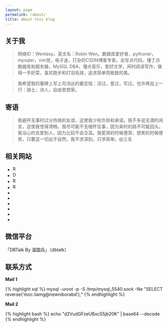 ```yaml
---
layout: page
permalink: /about/
title: About this blog
---
```


## 关于我 ##

> 网络ID：Wentasy。英文名：Robin Wen。数据库爱好者，pythoner，mysqler，vim党，电子迷，打杂的CSDN博客专家。会写点代码，懂丁点数据库和服务器，MySQL DBA，懂点音乐，爱好文学，闲时阅读写作，做得一手好菜，喜欢跑步和打羽毛球，追求简单而极致的美。

> 我希望我的墓碑上写上司汤达的墓志铭：活过，爱过，写过。也许再加上一行：骑士，诗人，自由思想家。

## 寄语 ##

> 我避开无事时过分热络的友谊，这使我少些负担和承诺。我不多说无谓的闲言，这使我觉得清畅。我尽可能不去缅怀往事，因为来时的路不可能回头。我当心的去爱别人，因为比较不会泛滥。我爱哭的时候便哭，想笑的时候便笑，只要这一切出于自然。我不求深刻，只求简单。@三毛

## 相关网站 ##

* <a href="http://about.me/dbarobin" target="_blank"><img src="http://i.imgur.com/i2rzbE6.png" title="Robin Wen's AboutMe" height="16px" width="16px" border="0" alt="Robin Wen's AboutMe" /></a>
* <a href="http://blog.csdn.net/justdb" target="_blank"><img src="http://i.imgur.com/BROigUO.jpg" title="DBA@Robin's CSDN" height="16px"     width="16px" border="0" alt="DBA@Robin's CSDN" /></a>
* <a href="http://www.zhihu.com/people/wentasy" target="_blank"><img src="http://i.imgur.com/VktTAvi.png" title="Robin's Zhihu" border="0" alt="Robin's Zhihu" height="16px" width="16px" /></a>
* <a href="http://www.douban.com/people/wentasy/" target="_blank"><img src="http://i.imgur.com/GoilVod.png" title="Robin's Douban" border="0" alt="Robin's Douban" height="16px" width="16px" /></a>
* <a href="http://weibo.com/wentasy" target="_blank"><i class="fa fa-weibo"></i></a>
* <a href="https://github.com/dbarobin" target="_blank"><i class="fa fa-github"></i></a>
* <a href="https://twitter.com/dbarobin" target="_blank"><i class="fa fa-twitter"></i></a>
* <a href="https://www.facebook.com/dbarobin" target="_blank"><i class="fa fa-facebook"></i></a>
* <a href="https://www.linkedin.com/in/dbarobin" target="_blank"><i class="fa fa-linkedin"></i></a>
* <a href="https://www.flickr.com/photos/dbarobin" target="_blank"><i class="fa fa-flickr"></i></a>

## 微信平台 ##

「DBTalk By 温国兵」（dbtalk）

## 联系方式 ##

**Mail 1**

{% highlight sql %}
mysql -uroot -p -S /tmp/mysql_5540.sock -Ne "SELECT reverse('moc.liamg@newniborabd');"
{% endhighlight %}

**Mail 2**

{% highlight bash %}
echo "d2VudGFzeUBxcS5jb20K" | base64 --decode
{% endhighlight %}
